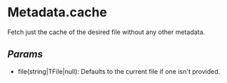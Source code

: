 # Metadata.cache
Fetch just the cache of the desired file without any other metadata.
## *Params*
- file(string|TFile|null): Defaults to the current file if one isn't provided.